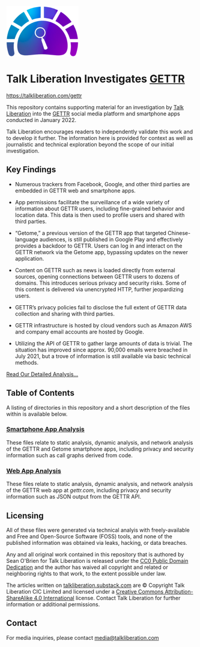 ![Talk Liberation Investigates Logo](talkliberation-investigates-logo.png) 
# Talk Liberation Investigates [GETTR](https://talkliberation.com/gettr)
https://talkliberation.com/gettr

This repository contains supporting material for an investigation by [Talk Liberation](https://talkliberation.substack.com) into the [GETTR](https://en.wikipedia.org/wiki/Gettr) social media platform and smartphone apps conducted in January 2022.

Talk Liberation encourages readers to independently validate this work and to develop it further. The information here is provided for context as well as journalistic and technical exploration beyond the scope of our initial investigation.

## Key Findings
* Numerous trackers from Facebook, Google, and other third parties are embedded in GETTR web and smartphone apps.

* App permissions facilitate the surveillance of a wide variety of information about GETTR users, including fine-grained behavior and location data. This data is then used to profile users and shared with third parties.

* “Getome,” a previous version of the GETTR app that targeted Chinese-language audiences, is still published in Google Play and effectively provides a backdoor to GETTR. Users can log in and interact on the GETTR network via the Getome app, bypassing updates on the newer application.

* Content on GETTR such as news is loaded directly from external sources, opening connections between GETTR users to dozens of domains. This introduces serious privacy and security risks. Some of this content is delivered via unencrypted HTTP, further jeopardizing users.

* GETTR’s privacy policies fail to disclose the full extent of GETTR data collection and sharing with third parties.

* GETTR infrastructure is hosted by cloud vendors such as Amazon AWS and company email accounts are hosted by Google.

* Utilizing the API of GETTR to gather large amounts of data is trivial. The situation has improved since approx. 90,000 emails were breached in July 2021, but a trove of information is still available via basic technical methods.

[Read Our Detailed Analysis...](https://talkliberation.com/gettr)

## Table of Contents

A listing of directories in this repository and a short description of the files within is available below.

### [Smartphone App Analysis](smartphone)
These files relate to static analysis, dynamic analysis, and network analysis of the GETTR and Getome smartphone apps, including privacy and security information such as call graphs derived from code.

### [Web App Analysis](web)
These files relate to static analysis, dynamic analysis, and network analysis of the GETTR web app at _gettr.com_, including privacy and security information such as JSON output from the GETTR API.

## Licensing

All of these files were generated via technical analyis with freely-available and Free and Open-Source Software (FOSS) tools, and none of the published information was obtained via leaks, hacking, or data breaches.

Any and all original work contained in this repository that is authored by Sean O'Brien for Talk Liberation is released under the [CC0 Public Domain Dedication](https://creativecommons.org/publicdomain/zero/1.0/) and the author has waived all copyright and related or neighboring rights to that work, to the extent possible under law.

The articles written on [talkliberation.substack.com](https://talkliberation.substack.com) are © Copyright Talk Liberation CIC Limited and licensed under a [Creative Commons Attribution-ShareAlike 4.0 International](https://creativecommons.org/licenses/by-sa/4.0/) license. Contact Talk Liberation for further information or additional permissions.

## Contact

For media inquiries, please contact [media@talkliberation.com](mailto:media@talkliberation.com)

